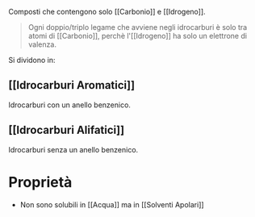Composti che contengono solo [[Carbonio]] e [[Idrogeno]].

>Ogni doppio/triplo legame che avviene negli idrocarburi è solo tra atomi di [[Carbonio]], perchè l'[[Idrogeno]] ha solo un elettrone di valenza.

Si dividono in:
## [[Idrocarburi Aromatici]]
Idrocarburi con un anello benzenico.

## [[Idrocarburi Alifatici]]
Idrocarburi senza un anello benzenico.
# Proprietà
- Non sono solubili in [[Acqua]] ma in [[Solventi Apolari]]